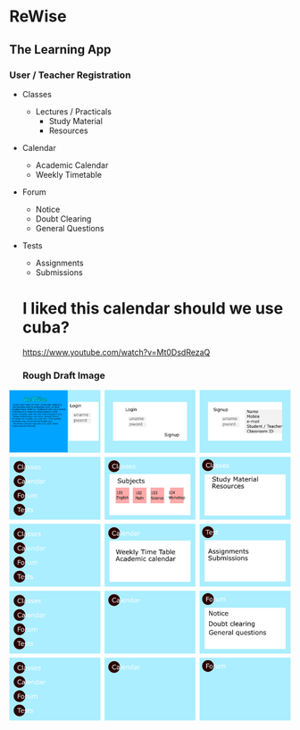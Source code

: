 # ReWise
## The Learning App

### User / Teacher Registration
  - Classes
    - Lectures / Practicals
      - Study Material
      - Resources
  - Calendar
    - Academic Calendar
    - Weekly Timetable
  - Forum
    - Notice
    - Doubt Clearing
    - General Questions
  - Tests
    - Assignments
    - Submissions
    
    # I liked this calendar should we use cuba?
    https://www.youtube.com/watch?v=Mt0DsdRezaQ
    
    ### Rough Draft Image
![This is the rough idea](https://github.com/RTwist21/ReWise/blob/main/miniproject.png)
